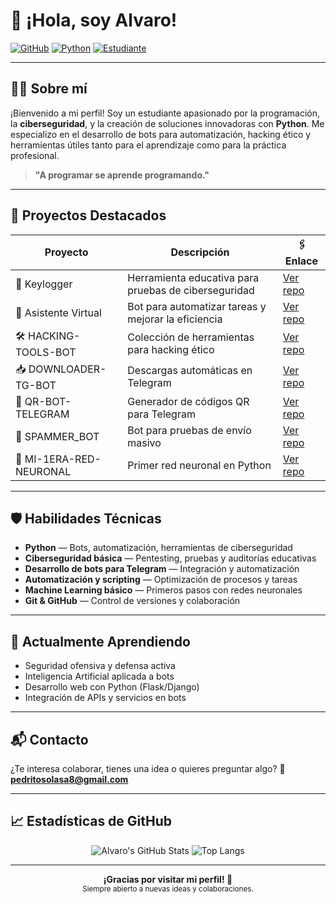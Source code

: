 # 👋 ¡Hola, soy Alvaro!

[![GitHub](https://img.shields.io/badge/GitHub-Alvaro--Manzo-181717?style=for-the-badge&logo=github)](https://github.com/Alvaro-Manzo)
[![Python](https://img.shields.io/badge/Python-Developer-3776AB?style=for-the-badge&logo=python&logoColor=white)](https://www.python.org)
[![Estudiante](https://img.shields.io/badge/Estudiante-Informática-blue?style=for-the-badge)]()

---

## 🧑‍💻 Sobre mí

¡Bienvenido a mi perfil! Soy un estudiante apasionado por la programación, la **ciberseguridad**, y la creación de soluciones innovadoras con **Python**. Me especializo en el desarrollo de bots para automatización, hacking ético y herramientas útiles tanto para el aprendizaje como para la práctica profesional.

> **"A programar se aprende programando."**

---

## 🚀 Proyectos Destacados

| Proyecto | Descripción | 🖇️ Enlace |
|---|---|---|
| 🔑 Keylogger | Herramienta educativa para pruebas de ciberseguridad | [Ver repo](https://github.com/Alvaro-Manzo/keylogger-educativo-remoto) |
| 🤖 Asistente Virtual | Bot para automatizar tareas y mejorar la eficiencia | [Ver repo](https://github.com/Alvaro-Manzo/DOWNLOADER-TG-BOT) |
| 🛠️ HACKING-TOOLS-BOT | Colección de herramientas para hacking ético | [Ver repo](https://github.com/Alvaro-Manzo/HACKING-TOOLS-BOT) |
| 📥 DOWNLOADER-TG-BOT | Descargas automáticas en Telegram | [Ver repo](https://github.com/Alvaro-Manzo/DOWNLOADER-TG-BOT) |
| 🔎 QR-BOT-TELEGRAM | Generador de códigos QR para Telegram | [Ver repo](https://github.com/Alvaro-Manzo/QR-BOT-TELEGRAM) |
| 🤖 SPAMMER_BOT | Bot para pruebas de envío masivo | [Ver repo](https://github.com/Alvaro-Manzo/SPAMMER_BOT) |
| 🧠 MI-1ERA-RED-NEURONAL | Primer red neuronal en Python | [Ver repo](https://github.com/Alvaro-Manzo/MI-1ERA-RED-NEURONAL) |

---

## 🛡️ Habilidades Técnicas

- **Python** — Bots, automatización, herramientas de ciberseguridad
- **Ciberseguridad básica** — Pentesting, pruebas y auditorías educativas
- **Desarrollo de bots para Telegram** — Integración y automatización
- **Automatización y scripting** — Optimización de procesos y tareas
- **Machine Learning básico** — Primeros pasos con redes neuronales
- **Git & GitHub** — Control de versiones y colaboración

---

## 🌱 Actualmente Aprendiendo

- Seguridad ofensiva y defensa activa
- Inteligencia Artificial aplicada a bots
- Desarrollo web con Python (Flask/Django)
- Integración de APIs y servicios en bots

---

## 📬 Contacto

¿Te interesa colaborar, tienes una idea o quieres preguntar algo?
📧 **pedritosolasa8@gmail.com**

---

## 📈 Estadísticas de GitHub

<p align="center">
  <img src="https://github-readme-stats.vercel.app/api?username=Alvaro-Manzo&show_icons=true&theme=tokyonight" alt="Alvaro's GitHub Stats" />
  <img src="https://github-readme-stats.vercel.app/api/top-langs/?username=Alvaro-Manzo&layout=compact&theme=tokyonight" alt="Top Langs" />
</p>

---

<p align="center">
  <b>¡Gracias por visitar mi perfil! 🚀</b><br>
  <sub>Siempre abierto a nuevas ideas y colaboraciones.</sub>
</p>
